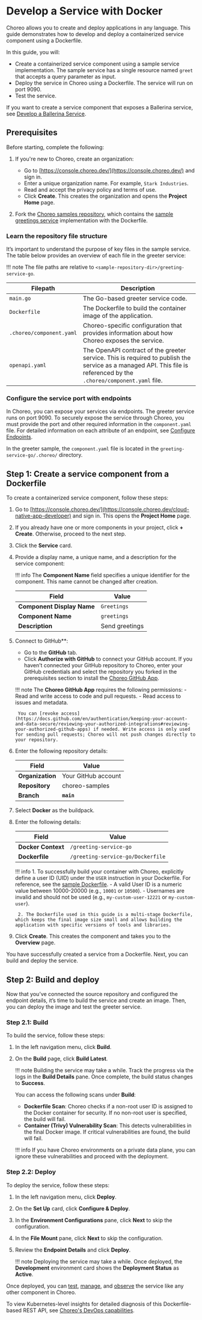# Develop a Service with Docker

Choreo allows you to create and deploy applications in any language. This guide demonstrates how to develop and deploy a containerized service component using a Dockerfile.

In this guide, you will:
- Create a containerized service component using a sample service implementation. The sample service has a single resource named `greet` that accepts a query parameter as input.
- Deploy the service in Choreo using a Dockerfile. The service will run on port 9090.
- Test the service.

If you want to create a service component that exposes a Ballerina service, see [Develop a Ballerina Service](develop-a-ballerina-service.md).

## Prerequisites

Before starting, complete the following:

1. If you're new to Choreo, create an organization:
    - Go to [https://console.choreo.dev/](https://console.choreo.dev/) and sign in.
    - Enter a unique organization name. For example, `Stark Industries`.
    - Read and accept the privacy policy and terms of use.
    - Click **Create**. This creates the organization and opens the **Project Home** page.

2. Fork the [Choreo samples repository](https://github.com/wso2/choreo-samples/), which contains the [sample greetings service](https://github.com/wso2/choreo-samples/tree/main/greeting-service-go) implementation with the Dockerfile.

### Learn the repository file structure

It’s important to understand the purpose of key files in the sample service. The table below provides an overview of each file in the greeter service:

!!! note
    The file paths are relative to `<sample-repository-dir>/greeting-service-go`.

| **Filepath**               | **Description**                                                              |
|----------------------------|------------------------------------------------------------------------------|
| `main.go`                  | The Go-based greeter service code.                                           |
| `Dockerfile`               | The Dockerfile to build the container image of the application.              |
| `.choreo/component.yaml`   | Choreo-specific configuration that provides information about how Choreo exposes the service. |
| `openapi.yaml`             | The OpenAPI contract of the greeter service. This is required to publish the service as a managed API. This file is referenced by the `.choreo/component.yaml` file. |

### Configure the service port with endpoints

In Choreo, you can expose your services via endpoints. The greeter service runs on port 9090. To securely expose the service through Choreo, you must provide the port and other required information in the `component.yaml` file. For detailed information on each attribute of an endpoint, see [Configure Endpoints](../configure-endpoints.md).

In the greeter sample, the `component.yaml` file is located in the `greeting-service-go/.choreo/` directory.

## Step 1: Create a service component from a Dockerfile

To create a containerized service component, follow these steps:

1. Go to [https://console.choreo.dev/](https://console.choreo.dev/cloud-native-app-developer) and sign in. This opens the **Project Home** page.
2. If you already have one or more components in your project, click **+ Create**. Otherwise, proceed to the next step.
3. Click the **Service** card.
4. Provide a display name, a unique name, and a description for the service component:

    !!! info
        The **Component Name** field specifies a unique identifier for the component. This name cannot be changed after creation.

    | **Field**                 | **Value**          |
    |---------------------------|--------------------|
    | **Component Display Name**| `Greetings`        |
    | **Component Name**        | `greetings`        |
    | **Description**           | Send greetings     |

5. Connect to GitHub**:
   - Go to the **GitHub** tab.
   - Click **Authorize with GitHub** to connect your GitHub account. If you haven’t connected your GitHub repository to Choreo, enter your GitHub credentials and select the repository you forked in the prerequisites section to install the [Choreo GitHub App](https://github.com/marketplace/choreo-apps).

    !!! note
        The **Choreo GitHub App** requires the following permissions:
        - Read and write access to code and pull requests.
        - Read access to issues and metadata.
        
        You can [revoke access](https://docs.github.com/en/authentication/keeping-your-account-and-data-secure/reviewing-your-authorized-integrations#reviewing-your-authorized-github-apps) if needed. Write access is only used for sending pull requests; Choreo will not push changes directly to your repository.

6. Enter the following repository details:

    | **Field**              | **Value**          |
    |------------------------|--------------------|
    | **Organization**       | Your GitHub account|
    | **Repository**         | choreo-samples     |
    | **Branch**             | **`main`**         |

7. Select **Docker** as the buildpack.
8. Enter the following details:

    | **Field**                | **Value**                        |
    |--------------------------|----------------------------------|
    | **Docker Context**       | `/greeting-service-go`           |
    | **Dockerfile**           | `/greeting-service-go/Dockerfile`|

    !!! info
        1. To successfully build your container with Choreo, explicitly define a user ID (UID) under the `USER` instruction in your Dockerfile. For reference, see the [sample Dockerfile](https://github.com/wso2/choreo-sample-apps/blob/main/go/greeter/Dockerfile).
           - A valid User ID is a numeric value between 10000-20000 (e.g., `10001` or `10500`).
           - Usernames are invalid and should not be used (e.g., `my-custom-user-12221` or `my-custom-user`).

        2. The Dockerfile used in this guide is a multi-stage Dockerfile, which keeps the final image size small and allows building the application with specific versions of tools and libraries.

9. Click **Create**. This creates the component and takes you to the **Overview** page.

You have successfully created a service from a Dockerfile. Next, you can build and deploy the service.

## Step 2: Build and deploy

Now that you’ve connected the source repository and configured the endpoint details, it’s time to build the service and create an image. Then, you can deploy the image and test the greeter service.

### Step 2.1: Build

To build the service, follow these steps:

1. In the left navigation menu, click **Build**.
2. On the **Build** page, click **Build Latest**.

    !!! note
        Building the service may take a while. Track the progress via the logs in the **Build Details** pane. Once complete, the build status changes to **Success**.

    You can access the following scans under **Build**:
    - **Dockerfile Scan**: Choreo checks if a non-root user ID is assigned to the Docker container for security. If no non-root user is specified, the build will fail.
    - **Container (Trivy) Vulnerability Scan**: This detects vulnerabilities in the final Docker image. If critical vulnerabilities are found, the build will fail.

    !!! info
        If you have Choreo environments on a private data plane, you can ignore these vulnerabilities and proceed with the deployment.

### Step 2.2: Deploy

To deploy the service, follow these steps:

1. In the left navigation menu, click **Deploy**.
2. On the **Set Up** card, click **Configure & Deploy**.
3. In the **Environment Configurations** pane, click **Next** to skip the configuration.
4. In the **File Mount** pane, click **Next** to skip the configuration.
5. Review the **Endpoint Details** and click **Deploy**.

    !!! note
        Deploying the service may take a while. Once deployed, the **Development** environment card shows the **Deployment Status** as **Active**.

Once deployed, you can [test](../../testing/test-rest-endpoints-via-the-openapi-console.md), [manage](../../api-management/lifecycle-management.md), and [observe](../../monitoring-and-insights/observability-overview.md) the service like any other component in Choreo.

To view Kubernetes-level insights for detailed diagnosis of this Dockerfile-based REST API, see [Choreo's DevOps capabilities](../../devops-and-ci-cd/view-runtime-details.md).
